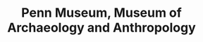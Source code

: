 ---
layout: repo
title: "Penn Museum, Museum of Archaeology and Anthropology"
id: 14829
permalink: repos/14829/
---